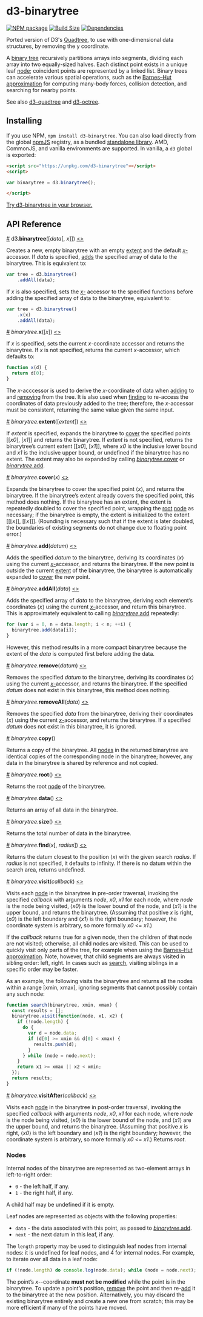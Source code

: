 d3-binarytree
==============

[![NPM package][npm-img]][npm-url]
[![Build Size][build-size-img]][build-size-url]
[![Dependencies][dependencies-img]][dependencies-url]

Ported version of D3's [Quadtree](https://github.com/d3/d3-quadtree), to use with one-dimensional data structures, by removing the y coordinate.

A [binary tree](https://en.wikipedia.org/wiki/Binary_tree) recursively partitions arrays into segments, dividing each array into two equally-sized halves. Each distinct point exists in a unique leaf [node](#nodes); coincident points are represented by a linked list. Binary trees can accelerate various spatial operations, such as the [Barnes–Hut approximation](https://en.wikipedia.org/wiki/Barnes–Hut_simulation) for computing many-body forces, collision detection, and searching for nearby points.

See also [d3-quadtree](https://github.com/d3/d3-quadtree) and [d3-octree](https://github.com/vasturiano/d3-octree).

## Installing

If you use NPM, `npm install d3-binarytree`. You can also load directly from the global [npmJS](https://npmjs.com) registry, as a bundled [standalone library](https://unpkg.com/d3-binarytree). AMD, CommonJS, and vanilla environments are supported. In vanilla, a `d3` global is exported:

```html
<script src="https://unpkg.com/d3-binarytree"></script>
<script>

var binarytree = d3.binarytree();

</script>
```

[Try d3-binarytree in your browser.](https://tonicdev.com/npm/d3-binarytree)

## API Reference

<a name="binarytree" href="#binarytree">#</a> d3.<b>binarytree</b>([<i>data</i>[, <i>x</i>]])
 [<>](https://github.com/d3/d3-binarytree/blob/master/src/binarytree.js#L13 "Source")

Creates a new, empty binarytree with an empty [extent](#binarytree_extent) and the default [*x*-](#binarytree_x)accessor. If *data* is specified, [adds](#binarytree_addAll) the specified array of data to the binarytree. This is equivalent to:

```js
var tree = d3.binarytree()
    .addAll(data);
```

If *x* is also specified, sets the [*x*-](#binarytree_x) accessor to the specified functions before adding the specified array of data to the binarytree, equivalent to:

```js
var tree = d3.binarytree()
    .x(x)
    .addAll(data);
```

<a name="binarytree_x" href="#binarytree_x">#</a> <i>binarytree</i>.<b>x</b>([<i>x</i>]) [<>](https://github.com/d3/d3-binarytree/blob/master/src/x.js "Source")

If *x* is specified, sets the current *x*-coordinate accessor and returns the binarytree. If *x* is not specified, returns the current *x*-accessor, which defaults to:

```js
function x(d) {
  return d[0];
}
```

The *x*-acccessor is used to derive the *x*-coordinate of data when [adding](#binarytree_add) to and [removing](#binarytree_remove) from the tree. It is also used when [finding](#binarytree_find) to re-access the coordinates of data previously added to the tree; therefore, the *x*-accessor must be consistent, returning the same value given the same input.

<a name="binarytree_extent" href="#binarytree_extent">#</a> <i>binarytree</i>.<b>extent</b>([*extent*])
 [<>](https://github.com/d3/d3-binarytree/blob/master/src/extent.js "Source")

If *extent* is specified, expands the binarytree to [cover](#binarytree_cover) the specified points [[*x0*], [*x1*]] and returns the binarytree. If *extent* is not specified, returns the binarytree’s current extent [[*x0*], [*x1*]], where *x0* is the inclusive lower bound and *x1* is the inclusive upper bound, or undefined if the binarytree has no extent. The extent may also be expanded by calling [*binarytree*.cover](#binarytree_cover) or [*binarytree*.add](#binarytree_add).

<a name="binarytree_cover" href="#binarytree_cover">#</a> <i>binarytree</i>.<b>cover</b>(<i>x</i>)
 [<>](https://github.com/d3/d3-binarytree/blob/master/src/cover.js "Source")

Expands the binarytree to cover the specified point ⟨*x*⟩, and returns the binarytree. If the binarytree’s extent already covers the specified point, this method does nothing. If the binarytree has an extent, the extent is repeatedly doubled to cover the specified point, wrapping the [root](#binarytree_root) [node](#nodes) as necessary; if the binarytree is empty, the extent is initialized to the extent [[⌊*x*⌋], [⌈*x*⌉]]. (Rounding is necessary such that if the extent is later doubled, the boundaries of existing segments do not change due to floating point error.)

<a name="binarytree_add" href="#binarytree_add">#</a> <i>binarytree</i>.<b>add</b>(<i>datum</i>)
 [<>](https://github.com/d3/d3-binarytree/blob/master/src/add.js "Source")

Adds the specified *datum* to the binarytree, deriving its coordinates ⟨*x*⟩ using the current [*x*-](#binarytree_x)accessor, and returns the binarytree. If the new point is outside the current [extent](#binarytree_extent) of the binarytree, the binarytree is automatically expanded to [cover](#binarytree_cover) the new point.

<a name="binarytree_addAll" href="#binarytree_addAll">#</a> <i>binarytree</i>.<b>addAll</b>(<i>data</i>)
 [<>](https://github.com/d3/d3-binarytree/blob/master/src/add.js#L41 "Source")

Adds the specified array of *data* to the binarytree, deriving each element’s coordinates ⟨*x*⟩ using the current [*x*-](#binarytree_x)accessor, and return this binarytree. This is approximately equivalent to calling [*binarytree*.add](#binarytree_add) repeatedly:

```js
for (var i = 0, n = data.length; i < n; ++i) {
  binarytree.add(data[i]);
}
```

However, this method results in a more compact binarytree because the extent of the *data* is computed first before adding the data.

<a name="binarytree_remove" href="#binarytree_remove">#</a> <i>binarytree</i>.<b>remove</b>(<i>datum</i>)
 [<>](https://github.com/d3/d3-binarytree/blob/master/src/remove.js "Source")

Removes the specified *datum* to the binarytree, deriving its coordinates ⟨*x*⟩ using the current [*x*-](#binarytree_x)accessor, and returns the binarytree. If the specified *datum* does not exist in this binarytree, this method does nothing.

<a name="binarytree_removeAll" href="#binarytree_removeAll">#</a> <i>binarytree</i>.<b>removeAll</b>(<i>data</i>)
 [<>](https://github.com/d3/d3-binarytree/blob/master/src/remove.js#L53 "Source")

Removes the specified *data* from the binarytree, deriving their coordinates ⟨*x*⟩ using the current [*x*-](#binarytree_x)accessor, and returns the binarytree. If a specified *datum* does not exist in this binarytree, it is ignored.

<a name="binarytree_copy" href="#binarytree_copy">#</a> <i>binarytree</i>.<b>copy</b>()

Returns a copy of the binarytree. All [nodes](#nodes) in the returned binarytree are identical copies of the corresponding node in the binarytree; however, any data in the binarytree is shared by reference and not copied.

<a name="binarytree_root" href="#binarytree_root">#</a> <i>binarytree</i>.<b>root</b>()
 [<>](https://github.com/d3/d3-binarytree/blob/master/src/root.js "Source")

Returns the root [node](#nodes) of the binarytree.

<a name="binarytree_data" href="#binarytree_data">#</a> <i>binarytree</i>.<b>data</b>()
 [<>](https://github.com/d3/d3-binarytree/blob/master/src/data.js "Source")

Returns an array of all data in the binarytree.

<a name="binarytree_size" href="#binarytree_size">#</a> <i>binarytree</i>.<b>size</b>()
 [<>](https://github.com/d3/d3-binarytree/blob/master/src/size.js "Source")

Returns the total number of data in the binarytree.

<a name="binarytree_find" href="#binarytree_find">#</a> <i>binarytree</i>.<b>find</b>(<i>x</i>[, <i>radius</i>])
 [<>](https://github.com/d3/d3-binarytree/blob/master/src/find.js "Source")

Returns the datum closest to the position ⟨*x*⟩ with the given search *radius*. If *radius* is not specified, it defaults to infinity. If there is no datum within the search area, returns undefined.

<a name="binarytree_visit" href="#binarytree_visit">#</a> <i>binarytree</i>.<b>visit</b>(<i>callback</i>)
 [<>](https://github.com/d3/d3-binarytree/blob/master/src/visit.js "Source")

Visits each [node](#nodes) in the binarytree in pre-order traversal, invoking the specified *callback* with arguments *node*, *x0*, *x1* for each node, where *node* is the node being visited, ⟨*x0*⟩ is the lower bound of the node, and ⟨*x1*⟩ is the upper bound, and returns the binarytree. (Assuming that positive *x* is right, ⟨*x0*⟩ is the left boundary and ⟨*x1*⟩ is the right boundary; however, the coordinate system is arbitrary, so more formally *x0* <= *x1*.)

If the *callback* returns true for a given node, then the children of that node are not visited; otherwise, all child nodes are visited. This can be used to quickly visit only parts of the tree, for example when using the [Barnes–Hut approximation](https://en.wikipedia.org/wiki/Barnes–Hut_simulation). Note, however, that child segments are always visited in sibling order: left, right. In cases such as [search](#binarytree_find), visiting siblings in a specific order may be faster.

As an example, the following visits the binarytree and returns all the nodes within a range [xmin, xmax], ignoring segments that cannot possibly contain any such node:

```js
function search(binarytree, xmin, xmax) {
  const results = [];
  binarytree.visit(function(node, x1, x2) {
    if (!node.length) {
      do {
        var d = node.data;
        if (d[0] >= xmin && d[0] < xmax) {
          results.push(d);
        }
      } while (node = node.next);
    }
    return x1 >= xmax || x2 < xmin;
  });
  return results;
}
```

<a name="binarytree_visitAfter" href="#binarytree_visitAfter">#</a> <i>binarytree</i>.<b>visitAfter</b>(<i>callback</i>)
 [<>](https://github.com/d3/d3-binarytree/blob/master/src/visitAfter.js "Source")

Visits each [node](#nodes) in the binarytree in post-order traversal, invoking the specified *callback* with arguments *node*, *x0*, *x1* for each node, where *node* is the node being visited, ⟨*x0*⟩ is the lower bound of the node, and ⟨*x1*⟩ are the upper bound, and returns the binarytree. (Assuming that positive *x* is right, ⟨*x0*⟩ is the left boundary and ⟨*x1*⟩ is the right boundary; however, the coordinate system is arbitrary, so more formally *x0* <= *x1*.) Returns *root*.

### Nodes

Internal nodes of the binarytree are represented as two-element arrays in left-to-right order:

* `0` - the left half, if any.
* `1` - the right half, if any.

A child half may be undefined if it is empty.

Leaf nodes are represented as objects with the following properties:

* `data` - the data associated with this point, as passed to [*binarytree*.add](#binarytree_add).
* `next` - the next datum in this leaf, if any.

The `length` property may be used to distinguish leaf nodes from internal nodes: it is undefined for leaf nodes, and 4 for internal nodes. For example, to iterate over all data in a leaf node:

```js
if (!node.length) do console.log(node.data); while (node = node.next);
```

The point’s *x*--coordinate **must not be modified** while the point is in the binarytree. To update a point’s position, [remove](#binarytree_remove) the point and then re-[add](#binarytree_add) it to the binarytree at the new position. Alternatively, you may discard the existing binarytree entirely and create a new one from scratch; this may be more efficient if many of the points have moved.


[npm-img]: https://img.shields.io/npm/v/d3-binarytree.svg
[npm-url]: https://npmjs.org/package/d3-binarytree
[build-size-img]: https://img.shields.io/bundlephobia/minzip/d3-binarytree.svg
[build-size-url]: https://bundlephobia.com/result?p=d3-binarytree
[dependencies-img]: https://img.shields.io/david/vasturiano/d3-binarytree.svg
[dependencies-url]: https://david-dm.org/vasturiano/d3-binarytree
